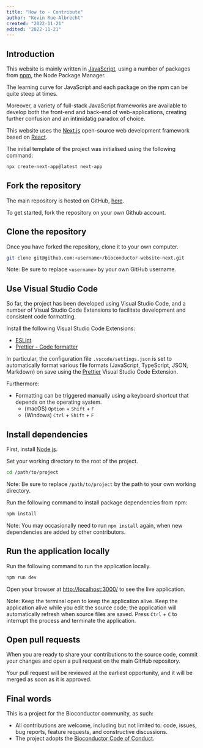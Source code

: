 ```yaml
---
title: "How to - Contribute"
author: "Kevin Rue-Albrecht"
created: "2022-11-21"
edited: "2022-11-21"
---
```


## Introduction

This website is mainly written in [JavaScript][javascript-website], using a
number of packages from [npm][npm-website], the Node Package Manager.

The learning curve for JavaScript and each package on the npm can be quite steep
at times.

Moreover, a variety of full-stack JavaScript frameworks are available to develop
both the front-end and back-end of web-applications, creating further confusion
and an intimidatig paradox of choice.

This website uses the [Next.js][nextjs-website] open-source web development
framework based on [React][react-website].

The initial template of the project was initialised using the following command:

```bash
npx create-next-app@latest next-app
```

## Fork the repository

The main repository is hosted on GitHub, [here][github-repository].

To get started, fork the repository on your own Github account.

## Clone the repository

Once you have forked the repository, clone it to your own computer.

```bash
git clone git@github.com:<username>/bioconductor-website-next.git
```

Note: Be sure to replace `<username>` by your own GitHub username.

## Use Visual Studio Code

So far, the project has been developed using Visual Studio Code, and a number of
Visual Studio Code Extensions to facilitate development and consistent code
formatting.

Install the following Visual Studio Code Extensions:

- [ESLint][eslint-website]
- [Prettier - Code formatter][prettier-website]

In particular, the configuration file `.vscode/settings.json` is set to
automatically format various file formats (JavaScript, TypeScript, JSON,
Markdown) on save using the [Prettier][prettier-website] Visual Studio Code
Extension.

Furthermore:

- Formatting can be triggered manually using a keyboard shortcut that depends on
  the operating system.
  - (macOS) `Option` + `Shift` + `F`
  - (Windows) `Ctrl` + `Shift` + `F`

## Install dependencies

First, install [Node.js][nodejs-website].

Set your working directory to the root of the project.

```bash
cd /path/to/project
```

Note: Be sure to replace `/path/to/project` by the path to your own working
directory.

Run the following command to install package dependencies from npm:

```bash
npm install
```

Note: You may occasionally need to run `npm install` again, when new
dependencies are added by other contributors.

## Run the application locally

Run the following command to run the application locally.

```bash
npm run dev
```

Open your browser at <http://localhost:3000/> to see the live application.

Note: Keep the terminal open to keep the application alive. Keep the application
alive while you edit the source code; the application will automatically refresh
when source files are saved. Press `Ctrl` + `C` to interrupt the process and
terminate the application.

## Open pull requests

When you are ready to share your contributions to the source code, commit your
changes and open a pull request on the main GitHub repository.

Your pull request will be reviewed at the earliest opportunity, and it will be
merged as soon as it is approved.

## Final words

This is a project for the Bioconductor community, as such:

- All contributions are welcome, including but not limited to: code, issues, bug
  reports, feature requests, and constructive discussions.
- The project adopts the [Bioconductor Code of Conduct][bioc-coc].

<!-- Links -->

[javascript-website]: https://www.javascript.com
[npm-website]: https://www.npmjs.com
[nextjs-website]: https://nextjs.org
[github-repository]: https://github.com/kevinrue/bioconductor-website-next
[eslint-website]: https://eslint.org
[prettier-website]: https://prettier.io/
[nodejs-website]: https://nodejs.org/
[bioc-coc]: https://bioconductor.github.io/bioc_coc_multilingual/
[react-website]: https://reactjs.org/
